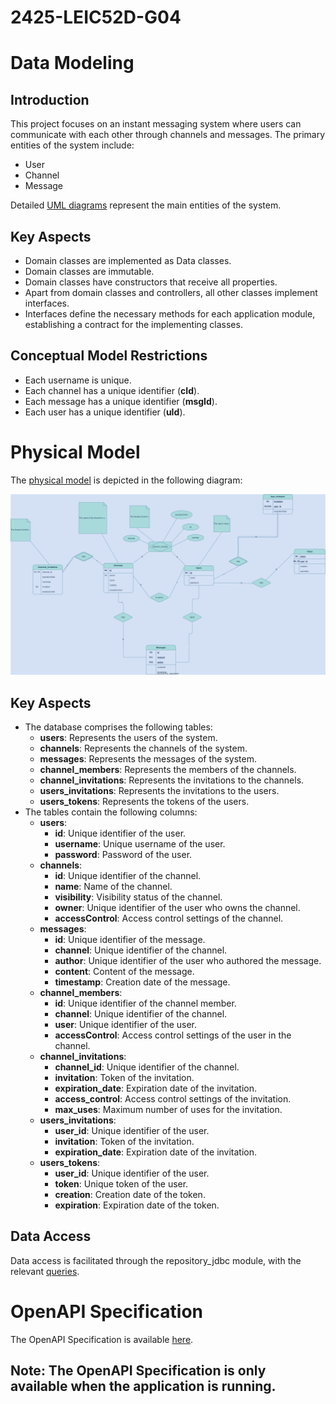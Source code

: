 # 2425-LEIC52D-G04
# Data Modeling

## Introduction

This project focuses on an instant messaging system where users can communicate with each other through channels and messages. The primary entities of the system include:

- User
- Channel
- Message

Detailed [UML diagrams](../Conceptual_Module/README.md) represent the main entities of the system.

## Key Aspects

- Domain classes are implemented as Data classes.
- Domain classes are immutable.
- Domain classes have constructors that receive all properties.
- Apart from domain classes and controllers, all other classes implement interfaces.
- Interfaces define the necessary methods for each application module, establishing a contract for the implementing classes.

## Conceptual Model Restrictions

- Each username is unique.
- Each channel has a unique identifier (**cId**).
- Each message has a unique identifier (**msgId**).
- Each user has a unique identifier (**uId**).

# Physical Model

The [physical model](../../code/jvm/repository_jdbc/src/sql/create.sql) is depicted in the following diagram:

<img src="../../code/jvm/repository_jdbc/src/sql/ChIMP-scheme.svg">

## Key Aspects

- The database comprises the following tables:
    - **users**: Represents the users of the system.
    - **channels**: Represents the channels of the system.
    - **messages**: Represents the messages of the system.
    - **channel_members**: Represents the members of the channels.
    - **channel_invitations**: Represents the invitations to the channels.
    - **users_invitations**: Represents the invitations to the users.
    - **users_tokens**: Represents the tokens of the users.
- The tables contain the following columns:
    - **users**:
        - **id**: Unique identifier of the user.
        - **username**: Unique username of the user.
        - **password**: Password of the user.
    - **channels**:
        - **id**: Unique identifier of the channel.
        - **name**: Name of the channel.
        - **visibility**: Visibility status of the channel.
        - **owner**: Unique identifier of the user who owns the channel.
        - **accessControl**: Access control settings of the channel.
    - **messages**:
        - **id**: Unique identifier of the message.
        - **channel**: Unique identifier of the channel.
        - **author**: Unique identifier of the user who authored the message.
        - **content**: Content of the message.
        - **timestamp**: Creation date of the message.
    - **channel_members**:
        - **id**: Unique identifier of the channel member.
        - **channel**: Unique identifier of the channel.
        - **user**: Unique identifier of the user.
        - **accessControl**: Access control settings of the user in the channel.
    - **channel_invitations**:
        - **channel_id**: Unique identifier of the channel.
        - **invitation**: Token of the invitation.
        - **expiration_date**: Expiration date of the invitation.
        - **access_control**: Access control settings of the invitation.
        - **max_uses**: Maximum number of uses for the invitation.
    - **users_invitations**:
        - **user_id**: Unique identifier of the user.
        - **invitation**: Token of the invitation.
        - **expiration_date**: Expiration date of the invitation.
    - **users_tokens**:
        - **user_id**: Unique identifier of the user.
        - **token**: Unique token of the user.
        - **creation**: Creation date of the token.
        - **expiration**: Expiration date of the token.

## Data Access

Data access is facilitated through the repository_jdbc module, with the relevant [queries](../dataAccess/README.md).

# OpenAPI Specification

The OpenAPI Specification is available [here](http://localhost:8080/swagger-ui/index.html#/).

## Note: The OpenAPI Specification is only available when the application is running.